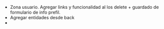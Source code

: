  - Zona usuario. Agregar links y funcionalidad al los delete + guardado de formulario de info prefil.
 - Agregar entidades desde back
 - 